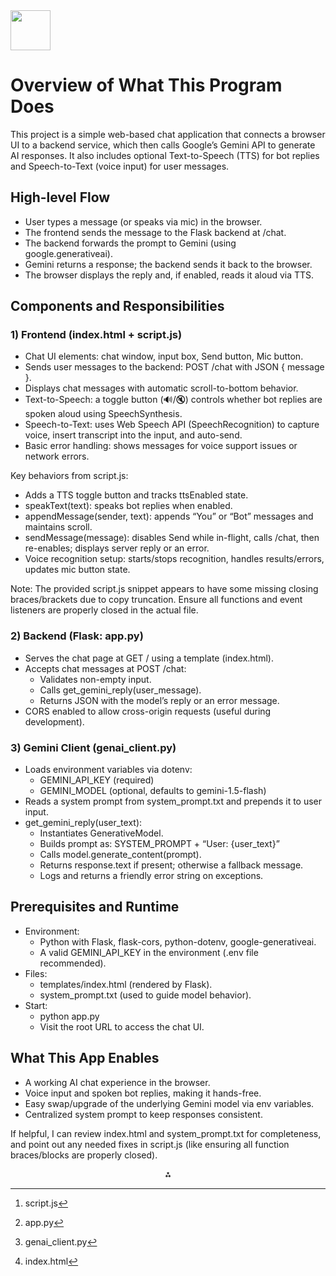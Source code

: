 <img src="https://r2cdn.perplexity.ai/pplx-full-logo-primary-dark%402x.png" style="height:64px;margin-right:32px"/>

# Overview of What This Program Does

This project is a simple web-based chat application that connects a browser UI to a backend service, which then calls Google’s Gemini API to generate AI responses. It also includes optional Text-to-Speech (TTS) for bot replies and Speech-to-Text (voice input) for user messages.

## High-level Flow

- User types a message (or speaks via mic) in the browser.
- The frontend sends the message to the Flask backend at /chat.
- The backend forwards the prompt to Gemini (using google.generativeai).
- Gemini returns a response; the backend sends it back to the browser.
- The browser displays the reply and, if enabled, reads it aloud via TTS.


## Components and Responsibilities

### 1) Frontend (index.html + script.js)

- Chat UI elements: chat window, input box, Send button, Mic button.
- Sends user messages to the backend: POST /chat with JSON { message }.
- Displays chat messages with automatic scroll-to-bottom behavior.
- Text-to-Speech: a toggle button (🔊/🔇) controls whether bot replies are spoken aloud using SpeechSynthesis.
- Speech-to-Text: uses Web Speech API (SpeechRecognition) to capture voice, insert transcript into the input, and auto-send.
- Basic error handling: shows messages for voice support issues or network errors.

Key behaviors from script.js:

- Adds a TTS toggle button and tracks ttsEnabled state.
- speakText(text): speaks bot replies when enabled.
- appendMessage(sender, text): appends “You” or “Bot” messages and maintains scroll.
- sendMessage(message): disables Send while in-flight, calls /chat, then re-enables; displays server reply or an error.
- Voice recognition setup: starts/stops recognition, handles results/errors, updates mic button state.

Note: The provided script.js snippet appears to have some missing closing braces/brackets due to copy truncation. Ensure all functions and event listeners are properly closed in the actual file.

### 2) Backend (Flask: app.py)

- Serves the chat page at GET / using a template (index.html).
- Accepts chat messages at POST /chat:
    - Validates non-empty input.
    - Calls get_gemini_reply(user_message).
    - Returns JSON with the model’s reply or an error message.
- CORS enabled to allow cross-origin requests (useful during development).


### 3) Gemini Client (genai_client.py)

- Loads environment variables via dotenv:
    - GEMINI_API_KEY (required)
    - GEMINI_MODEL (optional, defaults to gemini-1.5-flash)
- Reads a system prompt from system_prompt.txt and prepends it to user input.
- get_gemini_reply(user_text):
    - Instantiates GenerativeModel.
    - Builds prompt as: SYSTEM_PROMPT + “User: {user_text}”
    - Calls model.generate_content(prompt).
    - Returns response.text if present; otherwise a fallback message.
    - Logs and returns a friendly error string on exceptions.


## Prerequisites and Runtime

- Environment:
    - Python with Flask, flask-cors, python-dotenv, google-generativeai.
    - A valid GEMINI_API_KEY in the environment (.env file recommended).
- Files:
    - templates/index.html (rendered by Flask).
    - system_prompt.txt (used to guide model behavior).
- Start:
    - python app.py
    - Visit the root URL to access the chat UI.


## What This App Enables

- A working AI chat experience in the browser.
- Voice input and spoken bot replies, making it hands-free.
- Easy swap/upgrade of the underlying Gemini model via env variables.
- Centralized system prompt to keep responses consistent.

If helpful, I can review index.html and system_prompt.txt for completeness, and point out any needed fixes in script.js (like ensuring all function braces/blocks are properly closed).
<span style="display:none">[^1][^2][^3][^4]</span>

<div style="text-align: center">⁂</div>

[^1]: script.js

[^2]: app.py

[^3]: genai_client.py

[^4]: index.html

